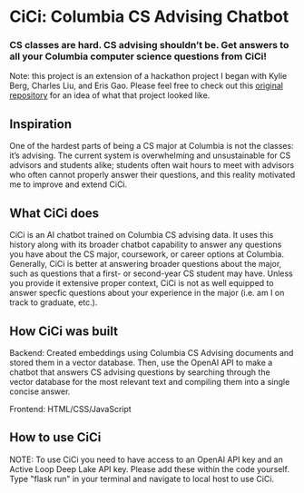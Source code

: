# CiCi: Columbia CS Advising Chatbot
### CS classes are hard. CS advising shouldn’t be. Get answers to all your Columbia computer science questions from CiCi!

Note: this project is an extension of a hackathon project I began with Kylie Berg, Charles Liu, and Eris Gao. Please feel free to check out this [original repository](https://github.com/kynsity/DivHacks2023_project) for an idea of what that project looked like.

## Inspiration
One of the hardest parts of being a CS major at Columbia is not the classes: it’s advising. The current system is overwhelming and unsustainable for CS advisors and students alike; students often wait hours to meet with advisors who often cannot properly answer their questions, and this reality motivated me to improve and extend CiCi.

## What CiCi does

CiCi is an AI chatbot trained on Columbia CS advising data. It uses this history along with its broader chatbot capability to answer any questions you have about the CS major, coursework, or career options at Columbia. Generally, CiCi is better at answering broader questions about the major, such as questions that a first- or second-year CS student may have. Unless you provide it extensive proper context, CiCi is not as well equipped to answer specfic questions about your experience in the major (i.e. am I on track to graduate, etc.).

## How CiCi was built

Backend: Created embeddings using Columbia CS Advising documents and stored them in a vector database. Then, use the OpenAI API to make a chatbot that answers CS advising questions by searching through the vector database for the most relevant text and compiling them into a single concise answer.

Frontend: HTML/CSS/JavaScript

## How to use CiCi
NOTE: To use CiCi you need to have access to an OpenAI API key and an Active Loop Deep Lake API key. Please add these within the code yourself. 
Type "flask run" in your terminal and navigate to local host to use CiCi. 
